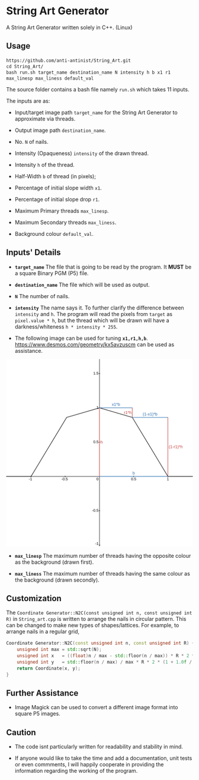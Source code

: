 
# String Art Generator

A String Art Generator written solely in C++. (Linux)

## Usage

```
https://github.com/anti-antinist/String_Art.git
cd String_Art/
bash run.sh target_name destination_name N intensity h b x1 r1 max_linesp max_liness default_val
```

The source folder contains a bash file namely `run.sh` which takes 11 inputs.

The inputs are as:

- Input/target image path `target_name` for the String Art Generator to approximate via threads.

- Output image path `destination_name`.

- No. `N` of nails.

- Intensity (Opaqueness) `intensity` of the drawn thread.

- Intensity `h` of the thread.

- Half-Width `b` of thread (in pixels);

- Percentage of initial slope width `x1`.

- Percentage of initial slope drop `r1`.

- Maximum Primary threads `max_linesp`.

- Maximum Secondary threads `max_liness`.

- Background colour `default_val`.

## Inputs' Details

-  **`target_name`**  The file that is going to be read by the program. It **MUST** be a square Binary PGM (P5) file.

- **`destination_name`** The file which will be used as output.

- **`N`** The number of nails.

- **`intensity`** The name says it. To further clarify the difference between `intensity` and `h`. The program will read the pixels from `target` as `pixel.value * h`, but the thread which will be drawn will have a darkness/whiteness `h * intensity * 255`.

- The following image can be used for tuning **`x1,r1,h,b`**. https://www.desmos.com/geometry/kx5avzuscm can be used as assistance. 

![title](Help/image.png)

- **`max_linesp`** The maximum number of threads having the opposite colour as the background (drawn first).

- **`max_liness`** The maximum number of threads having the same colour as the background (drawn secondly).

## Customization

The ``Coordinate Generator::N2C(const unsigned int n, const unsigned int R)`` in `String_art.cpp` is written to arrange the nails in circular pattern. This can be changed to make new types of shapes/lattices. For example, to arrange nails in a regular grid,

```cpp
Coordinate Generator::N2C(const unsigned int n, const unsigned int R) {
	unsigned int max = std::sqrt(N);
	unsigned int x	 = ((float)n / max - std::floor(n / max)) * R * 2 * (1 + 1.0f / (max - 1));
	unsigned int y	 = std::floor(n / max) / max * R * 2 * (1 + 1.0f / (max - 1));
	return Coordinate(x, y);
}
```
## Further Assistance 

- Image Magick can be used to convert a different image format into square P5 images.

## Caution

- The code isnt particularly written for readability and stability in mind.
  
- If anyone would like to take the time and add a documentation, unit tests or even commments, I will happily cooperate in providing the information regarding the working of the program. 
